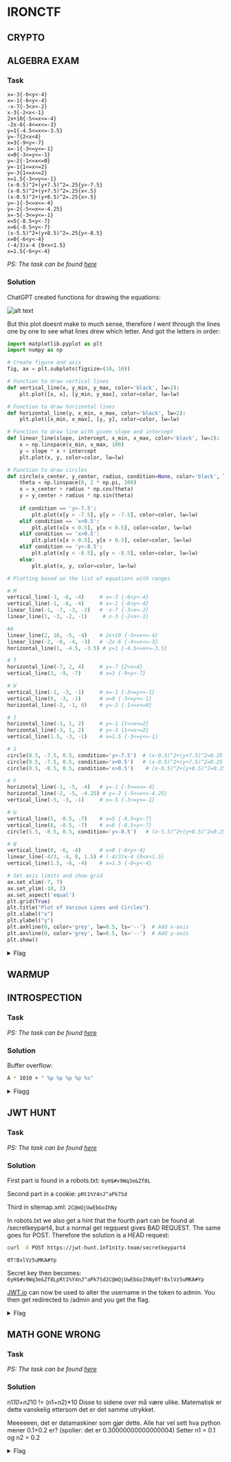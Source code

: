 # IRONCTF

## CRYPTO

## ALGEBRA EXAM

### Task

```
x=-3{-6<y<-4}
x=-1{-6<y<-4}
-x-7{-3<x<-2}
x-3{-2<x<-1}
2x+10{-5<=x<=-4}
-2x-6{-4<=x<=-3}
y=1{-4.5<=x<=-3.5}
y=-7{2<x<4}
x=3{-9<y<-7}
x=-1{-3<=y<=-1}
x=0{-3<=y<=-1}
y=-2{-1<=x<=0}
y=-1{1<=x<=2}
y=-3{1<=x<=2}
x=1.5{-3<=y<=-1}
(x-0.5)^2+(y+7.5)^2=.25{y>-7.5}
(x-0.5)^2+(y+7.5)^2=.25{x<.5}
(x-0.5)^2+(y+8.5)^2=.25{x>.5}
y=-1{-5<=x<=-4}
y=-2{-5<=x<=-4.25}
x=-5{-3<=y<=-1}
x=5{-8.5<y<-7}
x=6{-8.5<y<-7}
(x-5.5)^2+(y+8.5)^2=.25{y<-8.5}
x=0{-6<y<-4}
(-4/3)x-4 {0<x<1.5}
x=1.5{-6<y<-4}
```

*PS: The task can be found [here](crypto/algebra_exam/challenge.md)*

### Solution

ChatGPT created functions for drawing the equations:

![alt text](plot.png)

But this plot doesnt make to much sense, therefore I went through the lines one by one to see what lines drew which letter. And got the letters in order:

```py
import matplotlib.pyplot as plt
import numpy as np

# Create figure and axis
fig, ax = plt.subplots(figsize=(10, 10))

# Function to draw vertical lines
def vertical_line(x, y_min, y_max, color='black', lw=2):
    plt.plot([x, x], [y_min, y_max], color=color, lw=lw)

# Function to draw horizontal lines
def horizontal_line(y, x_min, x_max, color='black', lw=2):
    plt.plot([x_min, x_max], [y, y], color=color, lw=lw)

# Function to draw line with given slope and intercept
def linear_line(slope, intercept, x_min, x_max, color='black', lw=2):
    x = np.linspace(x_min, x_max, 100)
    y = slope * x + intercept
    plt.plot(x, y, color=color, lw=lw)

# Function to draw circles
def circle(x_center, y_center, radius, condition=None, color='black', lw=2):
    theta = np.linspace(0, 2 * np.pi, 100)
    x = x_center + radius * np.cos(theta)
    y = y_center + radius * np.sin(theta)
    
    if condition == 'y>-7.5':
        plt.plot(x[y > -7.5], y[y > -7.5], color=color, lw=lw)
    elif condition == 'x<0.5':
        plt.plot(x[x < 0.5], y[x < 0.5], color=color, lw=lw)
    elif condition == 'x>0.5':
        plt.plot(x[x > 0.5], y[x > 0.5], color=color, lw=lw)
    elif condition == 'y<-8.5':
        plt.plot(x[y < -8.5], y[y < -8.5], color=color, lw=lw)
    else:
        plt.plot(x, y, color=color, lw=lw)

# Plotting based on the list of equations with ranges

# M
vertical_line(-3, -6, -4)     # x=-3 {-6<y<-4}
vertical_line(-1, -6, -4)     # x=-1 {-6<y<-4}
linear_line(-1, -7, -3, -2)   # -x-7 {-3<x<-2}
linear_line(1, -3, -2, -1)     # x-3 {-2<x<-1}

#A
linear_line(2, 10, -5, -4)    # 2x+10 {-5<=x<=-4}
linear_line(-2, -6, -4, -3)   # -2x-6 {-4<=x<=-3}
horizontal_line(1, -4.5, -3.5) # y=1 {-4.5<=x<=-3.5}

# T
horizontal_line(-7, 2, 4)     # y=-7 {2<x<4}
vertical_line(3, -9, -7)      # x=3 {-9<y<-7}

# H
vertical_line(-1, -3, -1)     # x=-1 {-3<=y<=-1}
vertical_line(0, -3, -1)      # x=0 {-3<=y<=-1}
horizontal_line(-2, -1, 0)    # y=-2 {-1<=x<=0}

# I
horizontal_line(-1, 1, 2)     # y=-1 {1<=x<=2}
horizontal_line(-3, 1, 2)     # y=-3 {1<=x<=2}
vertical_line(1.5, -3, -1)    # x=1.5 {-3<=y<=-1}

# S
circle(0.5, -7.5, 0.5, condition='y>-7.5')  # (x-0.5)^2+(y+7.5)^2=0.25 {y>-7.5}
circle(0.5, -7.5, 0.5, condition='x<0.5')   # (x-0.5)^2+(y+7.5)^2=0.25 {x<0.5}
circle(0.5, -8.5, 0.5, condition='x>0.5')    # (x-0.5)^2+(y+8.5)^2=0.25 {x>0.5}

# F
horizontal_line(-1, -5, -4)   # y=-1 {-5<=x<=-4}
horizontal_line(-2, -5, -4.25) # y=-2 {-5<=x<=-4.25}
vertical_line(-5, -3, -1)     # x=-5 {-3<=y<=-1}

# U
vertical_line(5, -8.5, -7)    # x=5 {-8.5<y<-7}
vertical_line(6, -8.5, -7)    # x=6 {-8.5<y<-7}
circle(5.5, -8.5, 0.5, condition='y<-8.5')   # (x-5.5)^2+(y+8.5)^2=0.25 {y<-8.5}

# N
vertical_line(0, -6, -4)      # x=0 {-6<y<-4}
linear_line(-4/3, -4, 0, 1.5) # (-4/3)x-4 {0<x<1.5}
vertical_line(1.5, -6, -4)    # x=1.5 {-6<y<-4}

# Set axis limits and show grid
ax.set_xlim(-7, 7)
ax.set_ylim(-10, 2)
ax.set_aspect('equal')
plt.grid(True)
plt.title("Plot of Various Lines and Circles")
plt.xlabel("x")
plt.ylabel("y")
plt.axhline(0, color='grey', lw=0.5, ls='--')  # Add x-axis
plt.axvline(0, color='grey', lw=0.5, ls='--')  # Add y-axis
plt.show()
```

<details>
<summary>Flag</summary>

`ironCTF{MATHISFUN}`
</details>



## WARMUP

## INTROSPECTION

### Task

*PS: The task can be found [here](warmup/introspection/challenge.md)*

### Solution

Buffer overflow:

```bash
A * 1010 + " %p %p %p %p %s"
```

<details>
<summary>Flagg</summary>

`ironCTF{W0w!_Y0u_Just_OverWrite_the_Nul1!}`
</details>


## JWT HUNT

### Task

*PS: The task can be found [here](warmup/jwt_hunt/challenge.md)*

### Solution

First part is found in a robots.txt:
`6yH$#v9Wq3e&Zf8L`

Second part in a cookie:
`pRt1%Y4nJ^aPk7Sd`

Third in sitemap.xml:
`2C@mQjUwEbGoIhNy`

In robots.txt we also get a hint that the fourth part can be found at /secretkeypart4, but a normal get regquest gives BAD REQUEST. The same goes for POST. Therefore the solution is a HEAD request:

```bash
curl -X POST https://jwt-hunt.1nf1n1ty.team/secretkeypart4
```
`0T!BxlVz5uMKA#Yp`

Secret key then becomes:
`6yH$#v9Wq3e&Zf8LpRt1%Y4nJ^aPk7Sd2C@mQjUwEbGoIhNy0T!BxlVz5uMKA#Yp`

[JWT.io](https://jwt.io/) can now be used to alter the username in the token to admin. You then get redirected to /admin and you get the flag.

<details>
<summary>Flag</summary>

`ironCTF{W0w_U_R34lly_Kn0w_4_L07_Ab0ut_JWT_3xp10r4710n!}`
</details>


## MATH GONE WRONG

### Task

*PS: The task can be found [here](warmup/math_gone_wrong/challenge.md)*

### Solution

n1*10+n2*10 != (n1+n2)*10
Disse to sidene over må være ulike.
Matematisk er dette vanskelig ettersom det er det samme utrykket.

Meeeeeen, det er datamaskiner som gjør dette. 
Alle har vel sett hva python mener 0.1+0.2 er?  (spolier: det er 0.30000000000000004)
Setter n1 = 0.1 og n2 = 0.2

<details>
<summary>Flag</summary>

`ironCTF{s1mpl3_r3m4ind3r_70_b3w4r3_0f_fl047ing_p0in7_3rr0r}`
</details>


